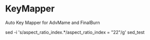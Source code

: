 # KeyMapper
Auto Key Mapper for AdvMame and FinalBurn

sed -i 's/aspect_ratio_index.*/aspect_ratio_index = "22"/g' sed_test
